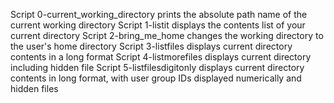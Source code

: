 Script 0-current_working_directory prints the absolute path name of the current working directory
Script 1-listit displays the contents list of your current directory
Script 2-bring_me_home changes the working directory to the user's home directory
Script 3-listfiles displays current directory contents in a long format
Script 4-listmorefiles displays current directory including hidden file
Script 5-listfilesdigitonly displays current directory contents in long format, with user group IDs displayed numerically and hidden files
